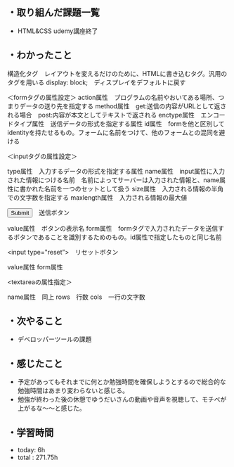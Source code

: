 ## ・取り組んだ課題一覧
- HTML&CSS udemy講座終了

## ・わかったこと
構造化タグ　レイアウトを変えるだけのために、HTMLに書き込むタグ。汎用のタグを用いる
display: block;　ディスプレイをデフォルトに戻す

＜formタグの属性設定＞
action属性　プログラムの名前やおいてある場所、つまりデータの送り先を指定する
method属性　get:送信の内容がURLとして返される場合　post:内容が本文としてテキストで返される
enctype属性　エンコードタイプ属性　送信データの形式を指定する属性
id属性　formを他と区別してidentityを持たせるもの。フォームに名前をつけて、他のフォームとの混同を避ける

＜inputタグの属性設定＞

type属性　入力するデータの形式を指定する属性
name属性　input属性に入力された情報につける名前　名前によってサーバーは入力された情報と、name属性に書かれた名前を一つのセットとして扱う
size属性　入力される情報の半角での文字数を指定する
maxlength属性　入力される情報の最大値

<input type="submit">　送信ボタン

value属性　ボタンの表示名
form属性　formタグで入力されたデータを送信するボタンであることを識別するためのもの。id属性で指定したものと同じ名前

<input type="reset”>　リセットボタン

value属性
form属性

<textareaの属性指定＞

name属性　同上
rows　行数
cols　一行の文字数

## ・次やること
- デベロッパーツールの課題


## ・感じたこと
- 予定があってもそれまでに何とか勉強時間を確保しようとするので総合的な勉強時間はあまり変わらないと感じる。
- 勉強が終わった後の休憩でゆうだいさんの動画や音声を視聴して、モチベが上がるな〜〜と感じた。


## ・学習時間
- today:   6h
- total  : 271.75h